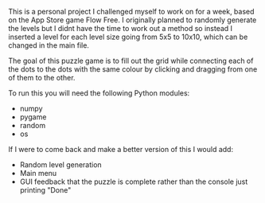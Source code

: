 This is a personal project I challenged myself to work on for a week, based on the App Store game Flow Free. I originally planned to randomly generate the levels but I didnt have the time to work out a method so instead I inserted a level for each level size going from 5x5 to 10x10, which can be changed in the main file.

The goal of this puzzle game is to fill out the grid while connecting each of the dots to the dots with the same colour by clicking and dragging from one of them to the other.

To run this you will need the following Python modules:
- numpy
- pygame
- random
- os

If I were to come back and make a better version of this I would add:
- Random level generation
- Main menu
- GUI feedback that the puzzle is complete rather than the console just printing "Done"
